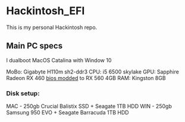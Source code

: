 # Hackintosh_EFI

This is my personal Hackintosh repo. 

## Main PC specs
I dualboot MacOS Catalina with Window 10

MoBo: Gigabyte H110m sh2-ddr3
CPU: i5 6500 skylake
GPU: Sapphire Radeon RX 460 [bios modded](https://www.overclock.net/forum/67-amd/1633317-wip-rx460-rx560-conversion-pack-asus-gigabyte-msi-powercolor-sapphire-xfx.html "bios modded") to RX 560 4GB
RAM: Kingston 8GB
### Disk setup: 
MAC - 250gb Crucial Balistix SSD + Seagate 1TB HDD 
WIN - 250gb Samsung 950 EVO + Seagate Barracuda 1TB HDD

 
